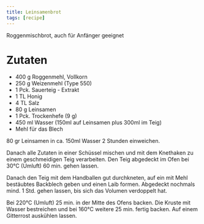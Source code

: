 ```yaml
---
title: Leinsamenbrot
tags: [recipe]
---
```


Roggenmischbrot, auch für Anfänger geeignet

# Zutaten
* 400 g	Roggenmehl, Vollkorn
* 250 g	Weizenmehl (Type 550)
* 1 Pck.	Sauerteig - Extrakt
* 1 TL	Honig
* 4 TL	Salz
* 80 g	Leinsamen
* 1 Pck.	Trockenhefe (9 g)
* 450 ml	Wasser (150ml auf Leinsamen plus 300ml im Teig)
* Mehl für das Blech


80 gr Leinsamen in ca. 150ml Wasser 2 Stunden einweichen. 

Danach alle Zutaten in einer Schüssel mischen und mit dem Knethaken zu einem geschmeidigen Teig verarbeiten. Den Teig abgedeckt im Ofen bei 30°C (Umluft) 60 min. gehen lassen.

Danach den Teig mit dem Handballen gut durchkneten, auf ein mit Mehl bestäubtes Backblech geben und einen Laib formen. Abgedeckt nochmals mind. 1 Std. gehen lassen, bis sich das Volumen verdoppelt hat.

Bei 220°C (Umluft) 25 min. in der Mitte des Ofens backen. Die Kruste mit Wasser bestreichen und bei 160°C weitere 25 min. fertig backen. Auf einem Gitterrost auskühlen lassen.
